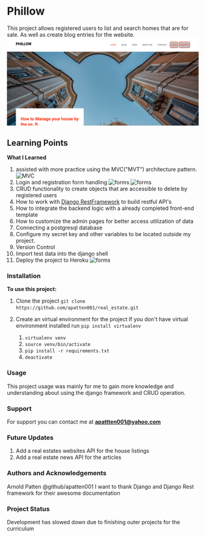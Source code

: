 
# Phillow

This project allows registered users to list and search homes that are for sale. As well as create blog entries for the website.
![Home](https://github.com/apatten001/real_estate/blob/master/houses/static/houses/img/Phillow2.png)
 
## Learning Points

**What I Learned**

1. assisted with more practice using the MVC("MVT") architecture pattern.
![MVC](https://github.com/apatten001/real_estate/blob/master/github%20images/MVC.png=250x250)
2. Login and registration form handling
![forms](https://github.com/apatten001/real_estate/blob/master/github%20images/forms.png=125x125)
![forms](https://github.com/apatten001/real_estate/blob/master/github%20images/Form-handling.png=125x125)
3. CRUD functionality to create objects that are accessible to delete by registered users
4. How to work with [Django RestFramework]('https://www.django-rest-framework.org') to build restful API's
5. How to integrate the backend logic with a already completed front-end template
6. How to customize the admin pages for better access utilization of data
7. Connecting a postgresql database
8. Configure my secret key and other variables to be located outside my project. 
9. Version Control
10. Import test data into the django shell 
11. Deploy the project to Heroku
![forms](https://github.com/apatten001/real_estate/blob/master/github%20images/heroku.png=250)




### Installation

**To use this project:**

1. Clone the project
```git clone https://github.com/apatten001/real_estate.git```
2. Create an virtual environment for the project
If you don't have virtual environment installed run ```pip install virtualenv```
    
    1. ```virtualenv venv```
    2. ```source venv/bin/activate```
    3. ```pip install -r requirements.txt```
    4. ```deactivate```
    
### Usage

This project usage was mainly for me to gain more knowledge and understanding about using the django framework and CRUD operation.     
    
    
### Support 

For support you can contact me at **apattten001@yahoo.com**   
    

### Future Updates

1. Add a real estates websites API for the house listings     
2. Add a real estate news API for the articles    
    
### Authors and Acknowledgements

Arnold Patten @github/apatten001
I want to thank Django and Django Rest framework for their awesome documentation 
    
    
### Project Status

Development has slowed down due to finishing outer projects for the curriculum 


 

  
